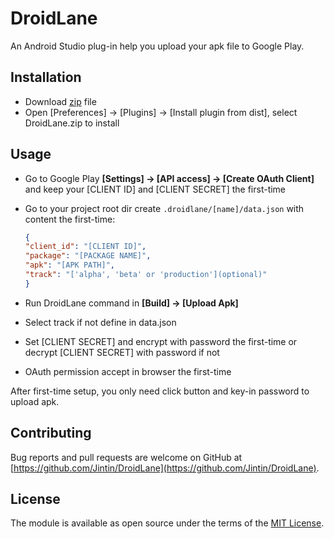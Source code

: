 # DroidLane
An Android Studio plug-in help you upload your apk file to Google Play.

## Installation
- Download [zip](https://github.com/Jintin/DroidLane/blob/master/DroidLane.zip) file
- Open [Preferences] -> [Plugins] -> [Install plugin from dist], select DroidLane.zip to install

## Usage
- Go to Google Play **[Settings] -> [API access] -> [Create OAuth Client]** and keep your [CLIENT ID] and [CLIENT SECRET] the first-time
- Go to your project root dir create `.droidlane/[name]/data.json` with content the first-time:

  ```json
  {
  "client_id": "[CLIENT ID]",
  "package": "[PACKAGE NAME]",
  "apk": "[APK PATH]",
  "track": "['alpha', 'beta' or 'production'](optional)"
  }
  ```

- Run DroidLane command in **[Build] -> [Upload Apk]**
- Select track if not define in data.json
- Set [CLIENT SECRET] and encrypt with password the first-time or decrypt [CLIENT SECRET] with password if not
- OAuth permission accept in browser the first-time

After first-time setup, you only need click button and key-in password to upload apk.

## Contributing
Bug reports and pull requests are welcome on GitHub at [https://github.com/Jintin/DroidLane](https://github.com/Jintin/DroidLane).

## License
The module is available as open source under the terms of the [MIT License](http://opensource.org/licenses/MIT).
